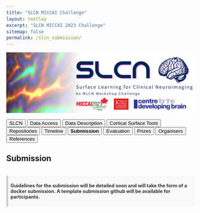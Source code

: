 ```yaml
---
title: "SLCN MICCAI Challenge"
layout: textlay
excerpt: "SLCN MICCAI 2023 Challenge"
sitemap: false
permalink: /slcn_submission/
---
```


<img src="/images/pubpic/SLCN_Banner.png" alt="SLCN Banner" title="SLCN Banner" width="950">

<button  onclick="window.location.href='https://metrics-lab.github.io/slcn/';">SLCN</button> <button  onclick="window.location.href='https://metrics-lab.github.io/slcn_data_access/';">Data Access</button> <button onclick="window.location.href='
https://metrics-lab.github.io/slcn_data_description/';">Data Description</button>  <button onclick="window.location.href='https://metrics-lab.github.io/slcn_cortical_surface_tools/';">Cortical Surface Tools</button>  <button onclick="window.location.href='https://metrics-lab.github.io/slcn_repositories/';">Repositories</button>  <button onclick="window.location.href='https://metrics-lab.github.io/slcn_timeline/';">Timeline</button> <button onclick="window.location.href='https://metrics-lab.github.io/slcn_submission/';">**Submission**</button> <button onclick="window.location.href='https://metrics-lab.github.io/slcn_evaluation/';">Evaluation</button> <button onclick="window.location.href='https://metrics-lab.github.io/slcn_prizes/';">Prizes</button> <button onclick="window.location.href='https://metrics-lab.github.io/slcn_organisers/';">Organisers</button> <button onclick="window.location.href='https://metrics-lab.github.io/slcn_references/';">References</button>


## Submission

<br>

> **Guidelines for the submission will be detailed soon and will take the form of a docker submission. A template submission github will be available for participants.**

<br>

<style>
blockquote {
  padding: 0.5em;
  margin: 0;
  font-size: 90%;
  color: #333;
  background-color: #f9f9f9;
  border-left: 5px solid #ccc;
}
</style>

